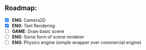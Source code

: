 ## Roadmap:
- [X] **ENG**: Camera2D
- [X] **ENG**: Text Rendering
- [ ] **GAME**: Draw basic scene
- [ ] **ENG**: Some form of scene renderer
- [ ] **ENG**: Physics engine (simple wrapper over commercial engine)